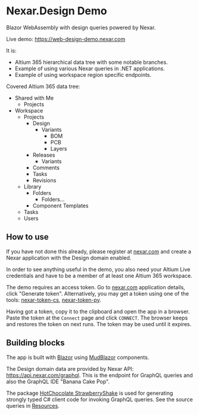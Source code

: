 # Nexar.Design Demo

[nexar.com]: https://nexar.com/
[nexar-token-cs]: https://github.com/NexarDeveloper/nexar-token-cs
[nexar-token-py]: https://github.com/NexarDeveloper/nexar-token-py

Blazor WebAssembly with design queries powered by Nexar.

Live demo: <https://web-design-demo.nexar.com>

It is:

- Altium 365 hierarchical data tree with some notable branches.
- Example of using various Nexar queries in .NET applications.
- Example of using workspace region specific endpoints.

Covered Altium 365 data tree:

- Shared with Me
    - Projects
- Workspace
    - Projects
        - Design
            - Variants
                - BOM
                - PCB
                - Layers
        - Releases
            - Variants
        - Comments
        - Tasks
        - Revisions
    - Library
        - Folders
            - Folders...
        - Component Templates
    - Tasks
    - Users

## How to use

If you have not done this already, please register at [nexar.com] and create a
Nexar application with the Design domain enabled.

In order to see anything useful in the demo, you also need your Altium Live
credentials and have to be a member of at least one Altium 365 workspace.

The demo requires an access token. Go to [nexar.com] application details, click
"Generate token". Alternatively, you may get a token using one of the tools:
[nexar-token-cs], [nexar-token-py].

Having got a token, copy it to the clipboard and open the app in a browser.
Paste the token at the `Connect` page and click `CONNECT`. The browser keeps
and restores the token on next runs. The token may be used until it expires.

## Building blocks

[Blazor]: https://dotnet.microsoft.com/apps/aspnet/web-apps/blazor
[MudBlazor]: https://github.com/Garderoben/MudBlazor

The app is built with [Blazor] using [MudBlazor] components.

The Design domain data are provided by Nexar API: <https://api.nexar.com/graphql>.
This is the endpoint for GraphQL queries and also the GraphQL IDE "Banana Cake Pop".

The package [HotChocolate StrawberryShake](https://github.com/ChilliCream/hotchocolate)
is used for generating strongly typed C# client code for invoking GraphQL queries.
See the source queries in [Resources](Nexar.Client/Resources).
